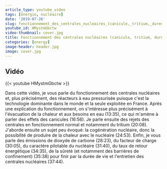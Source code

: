 ```yaml
---
article_type: youtube_video
tags: [énergie, nucléaire]
date: '2019-07-26'
slug: fonctionnement_des_centrales_nucleaires_(canicule,_tritium,_duree_de_vie)
youtube_id: HMystmGbctw
video-thumbnail: cover.jpg
title: Fonctionnement des centrales nucléaires (canicule, tritium, durée de vie...)
categories: [energy]
image-header: header.jpg
image: cover.jpg
---
```


## Vidéo

{{< youtube HMystmGbctw >}}

Dans cette vidéo, je vous parle du fonctionnement des centrales nucléaires et, plus précisément, des réacteurs à eau pressurisée puisque c'est la technologie dominante dans le monde et la seule exploitée en France. Après une explication du fonctionnement, on s'intéresse plus précisément à l'évacuation de la chaleur et aux besoins en eau (13:35), ce qui m'amène à parler des effets des canicules (16:56). Je parle ensuite des rejets des centrales en fonctionnement normal et notamment du tritium (20:08). J'aborde ensuite un sujet peu évoqué: la cogénération nucléaire, donc la possibilité de produire de la chaleur avec le nucléaire (24:53). Enfin, je vous parle des émissions de dioxyde de carbone (28:23), du facteur de charge (30:05), du caractère pilotable du nucléaire (31:40), du taux de retour énergétique (34:35), de la sûreté (et notamment des barrières de confinement) (35:38) pour finir par la durée de vie et l'entretien des centrales nucléaires (37:44).

